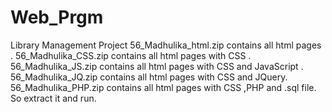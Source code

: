 # Web_Prgm
Library Management Project 
56_Madhulika_html.zip contains all html pages .
56_Madhulika_CSS.zip contains all html pages with CSS .
56_Madhulika_JS.zip contains all html pages with CSS and JavaScript .
56_Madhulika_JQ.zip contains all html pages with CSS and JQuery. 
56_Madhulika_PHP.zip contains all html pages with CSS ,PHP and .sql file.
So extract it and run. 
